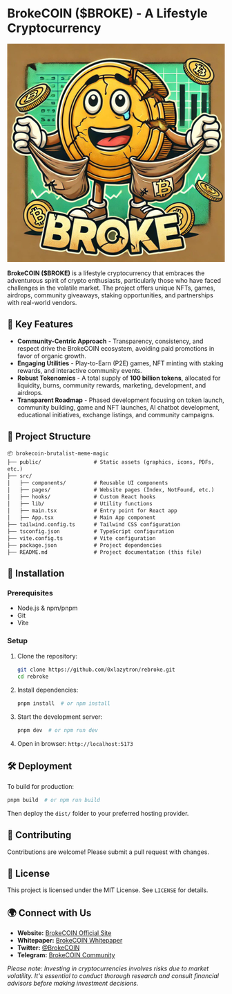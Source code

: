 # BrokeCOIN ($BROKE) - A Lifestyle Cryptocurrency

![BrokeCOIN Logo](public/logo.png)

**BrokeCOIN ($BROKE)** is a lifestyle cryptocurrency that embraces the adventurous spirit of crypto enthusiasts, particularly those who have faced challenges in the volatile market. The project offers unique NFTs, games, airdrops, community giveaways, staking opportunities, and partnerships with real-world vendors.

## 🚀 Key Features

- **Community-Centric Approach** - Transparency, consistency, and respect drive the BrokeCOIN ecosystem, avoiding paid promotions in favor of organic growth.
- **Engaging Utilities** - Play-to-Earn (P2E) games, NFT minting with staking rewards, and interactive community events.
- **Robust Tokenomics** - A total supply of **100 billion tokens**, allocated for liquidity, burns, community rewards, marketing, development, and airdrops.
- **Transparent Roadmap** - Phased development focusing on token launch, community building, game and NFT launches, AI chatbot development, educational initiatives, exchange listings, and community campaigns.

## 📁 Project Structure

```
📦 brokecoin-brutalist-meme-magic
├── public/                 # Static assets (graphics, icons, PDFs, etc.)
├── src/
│   ├── components/         # Reusable UI components
│   ├── pages/              # Website pages (Index, NotFound, etc.)
│   ├── hooks/              # Custom React hooks
│   ├── lib/                # Utility functions
│   ├── main.tsx            # Entry point for React app
│   ├── App.tsx             # Main App component
├── tailwind.config.ts      # Tailwind CSS configuration
├── tsconfig.json           # TypeScript configuration
├── vite.config.ts          # Vite configuration
├── package.json            # Project dependencies
├── README.md               # Project documentation (this file)
```

## 🔧 Installation

### Prerequisites

- Node.js & npm/pnpm
- Git
- Vite

### Setup

1. Clone the repository:

   ```sh
   git clone https://github.com/0xlazytron/rebroke.git
   cd rebroke
   ```

2. Install dependencies:

   ```sh
   pnpm install  # or npm install
   ```

3. Start the development server:

   ```sh
   pnpm dev  # or npm run dev
   ```

4. Open in browser: `http://localhost:5173`

## 🛠 Deployment

To build for production:

```sh
pnpm build  # or npm run build
```

Then deploy the `dist/` folder to your preferred hosting provider.

## 🤝 Contributing

Contributions are welcome! Please submit a pull request with changes.

## 📜 License

This project is licensed under the MIT License. See `LICENSE` for details.

## 🌍 Connect with Us

- **Website:** [BrokeCOIN Official Site](https://brokecoinonsol.com)
- **Whitepaper:** [BrokeCOIN Whitepaper](https://brokecoinonsol.com/Broke.pdf)
- **Twitter:** [@BrokeCOIN](https://twitter.com/BrokeCOIN)
- **Telegram:** [BrokeCOIN Community](https://t.me/BrokeCOIN)

_Please note: Investing in cryptocurrencies involves risks due to market volatility. It's essential to conduct thorough research and consult financial advisors before making investment decisions._
